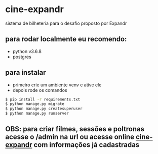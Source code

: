 # cine-expandr
sistema de bilheteria para o desafio proposto por Expandr

## para rodar localmente eu recomendo:
- python v3.6.8
- postgres

## para instalar
- primeiro crie um ambiente venv e ative ele
- depois rode os comandos
```bash
$ pip install -r requirements.txt
$ python manage.py migrate
$ python manage.py createsuperuser
$ python manage.py runserver
```
## OBS: para criar filmes, sessões e poltronas acesse o /admin na url ou acesse online [cine-expandr](https://cine-expandr.herokuapp.com/) com informações já cadastradas
